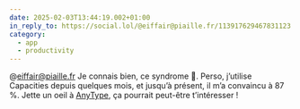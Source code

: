 ```yaml
---
date: 2025-02-03T13:44:19.002+01:00
in_reply_to: https://social.lol/@eiffair@piaille.fr/113917629467831123
category:
  - app
  - productivity
---
```


@eiffair@piaille.fr Je connais bien, ce syndrome .
Perso, j’utilise Capacities depuis quelques mois, et jusqu’à présent, il m’a convaincu à 87 %. Jette un oeil à [AnyType](https://anytype.io/), ça pourrait peut-être t’intéresser !
